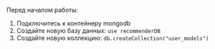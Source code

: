 Перед началом работы:
1. Подключитесь к контейнеру mongodb
2. Создайте новую базу данных: `use recommenderDB`
3. Создайте новую коллекцию: `db.createCollection("user_models")`